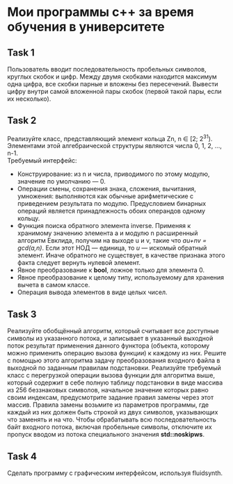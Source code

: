 # Мои программы c++ за время обучения в университете
## Task 1
Пользователь вводит последовательность пробельных символов, круглых скобок и цифр.
Между двумя скобками находится максимум одна цифра, все скобки парные и вложены
без пересечений. Вывести цифру внутри самой вложенной пары скобок (первой такой пары,
если их несколько).

## Task 2
Реализуйте класс, представляющий элемент кольца Zn, n &#8712; [2; 2<sup>31</sup>). Элементами этой
алгебраической структуры являются числа 0, 1, 2, ..., n-1.  
Требуемый интерфейс:
-  Конструирование: из n и числа, приводимого по этому модулю, значение по умолчанию
— 0.
- Операции смены, сохранения знака, сложения, вычитания, умножения: выполняются как
обычные арифметические с приведением результата по модулю. Предусловием бинарных
операций является принадлежность обоих операндов одному кольцу.
- Функция поиска обратного элемента inverse. Применяя к хранимому значению элемента
a и модулю n расширенный алгоритм Евклида, получим на выходе u и v, такие что
*au+nv = gcd(a,n)*. Если этот НОД — единица, то *u* — искомый обратный элемент. Иначе
обратного не существует, в качестве признака этого факта следует вернуть нулевой
элемент.
- Явное преобразование к **bool**, ложное только для элемента 0.
- Явное преобразование к целому типу, используемому для хранения вычета в самом
классе.
- Операция вывода элементов в виде целых чисел.
## Task 3
Реализуйте обобщённый алгоритм, который считывает все доступные символы из указанного
потока, и записывает в указанный выходной поток результат применения данного функтора
(объекта, которому можно применить операцию вызова функции) к каждому из них.
Решите с помощью этого алгоритма задачу преобразования входного файла в выходной
по заданным правилам подстановки. Реализуйте требуемый класс с перегрузкой операции
вызова функции для алгоритма выше, который содержит в себе полную таблицу подстановки
в виде массива из 256 беззнаковых символов, начальное значение которых равно своим
индексам, предусмотрите задание правил замены через этот массив. Правила замены
возьмите из параметров программы, где каждый из них должен быть строкой из двух
символов, указывающих что заменять и на что. Чтобы обрабатывать всю последовательность
байт входного потока, включая пробельные символы, отключите их пропуск вводом из
потока специального значения **std::noskipws**.
## Task 4
Сделать программу с графическим интерфейсом, используя fluidsynth.
